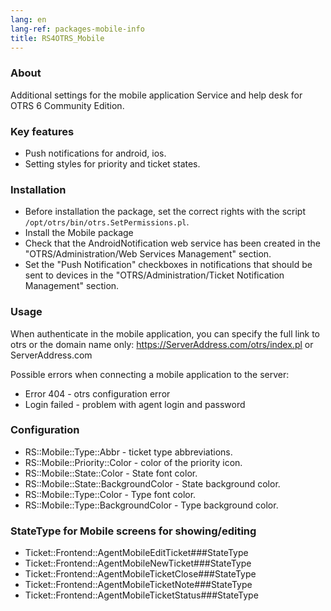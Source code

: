 ```yaml
---
lang: en
lang-ref: packages-mobile-info
title: RS4OTRS_Mobile
---
```


### About

Additional settings for the mobile application Service and help desk for
OTRS 6 Community Edition.

### Key features

- Push notifications for android, ios.
- Setting styles for priority and ticket states.

### Installation

- Before installation the package, set the correct rights with the script
  `/opt/otrs/bin/otrs.SetPermissions.pl`.
- Install the Mobile package
- Check that the AndroidNotification web service has been created in
  the "OTRS/Administration/Web Services Management" section.
- Set the "Push Notification" checkboxes in notifications that should be sent
  to devices in the "OTRS/Administration/Ticket Notification Management" section.

### Usage

When authenticate in the mobile application, you can specify the full link
to otrs or the domain name only: https://ServerAddress.com/otrs/index.pl or ServerAddress.com

Possible errors when connecting a mobile application to the server:

- Error 404 - otrs configuration error
- Login failed - problem with agent login and password

### Configuration

- RS::Mobile::Type::Abbr - ticket type abbreviations.
- RS::Mobile::Priority::Color - color of the priority icon.
- RS::Mobile::State::Color - State font color.
- RS::Mobile::State::BackgroundColor - State background color.
- RS::Mobile::Type::Color - Type font color.
- RS::Mobile::Type::BackgroundColor - Type background color.

### StateType for Mobile screens for showing/editing

- Ticket::Frontend::AgentMobileEditTicket###StateType
- Ticket::Frontend::AgentMobileNewTicket###StateType
- Ticket::Frontend::AgentMobileTicketClose###StateType
- Ticket::Frontend::AgentMobileTicketNote###StateType
- Ticket::Frontend::AgentMobileTicketStatus###StateType

